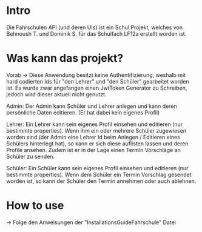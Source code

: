 # Intro
Die Fahrschulen API (und deren UIs) ist ein Schul Projekt, welches von Behnoush T. und Dominik S.
für das Schulfach LF12a erstellt worden ist. 

# Was kann das projekt?
Vorab -> Diese Anwendung besitzt keine Authentifizierung, weshalb mit hard codierten Ids für "den Lehrer" und "den Schüler" gearbeitet worden ist.
Es wurde zwar angefangen einen JwtToken Generator zu Schreiben, jedoch wird dieser aktuell nicht genutzt.

Admin:
Der Admin kann Schüler und Lehrer anlegen und kann deren persönliche Daten editieren. (Er hat dabei kein eigenes Profil)

Lehrer:
Ein Lehrer kann sein eigenes Profil einsehen und editieren (nur bestimmte properties). Wenn ihm ein oder mehrere Schüler zugewiesen worden sind (der Admin eine Lehrer Id beim Anlegen / Editieren eines Schülers hinterlegt hat),
so kann er sich diese auflisten lassen und deren Profile ansehen. Zudem ist er in der Lage einen Termin Vorschläge an Schüler zu senden.

Schüler:
Ein Schüler kann sein eigenes Profil einsehen und editieren (nur bestimmte properties). Wenn dem Schüler ein Termin Vorschlag gesendet worden ist, so kann der Schüler den Termin annehmen oder auch ablehnen.

# How to use
-> Folge den Anweisungen der "InstallationsGuideFahrschule" Datei
